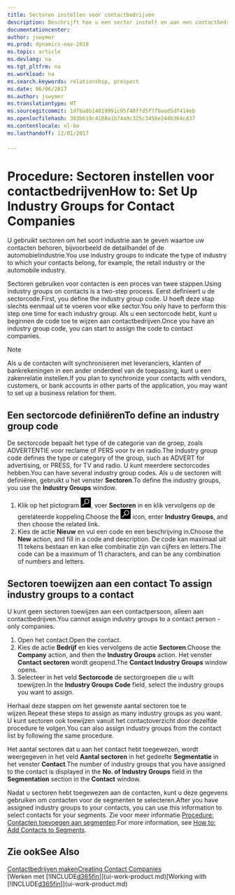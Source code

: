 ```yaml
---
title: Sectoren instellen voor contactbedrijven
description: Beschrijft hoe u een sector instelt en aan een contactbedrijf toewijst, bijvoorbeeld de detailhandel of de auto-industrie.
documentationcenter: 
author: jswymer
ms.prod: dynamics-nav-2018
ms.topic: article
ms.devlang: na
ms.tgt_pltfrm: na
ms.workload: na
ms.search.keywords: relationship, prospect
ms.date: 06/06/2017
ms.author: jswymer
ms.translationtype: HT
ms.sourcegitcommit: 1dfba8b14019991c95f40ffd5f7fbaed5df414eb
ms.openlocfilehash: 303b619c4188a1b74a9c325c3458e244b364cd37
ms.contentlocale: nl-be
ms.lasthandoff: 12/01/2017

---
```

# <a name="how-to-set-up-industry-groups-for-contact-companies"></a><span data-ttu-id="bf2c3-103">Procedure: Sectoren instellen voor contactbedrijven</span><span class="sxs-lookup"><span data-stu-id="bf2c3-103">How to: Set Up Industry Groups for Contact Companies</span></span>
<span data-ttu-id="bf2c3-104">U gebruikt sectoren om het soort industrie aan te geven waartoe uw contacten behoren, bijvoorbeeld de detailhandel of de automobielindustrie.</span><span class="sxs-lookup"><span data-stu-id="bf2c3-104">You use industry groups to indicate the type of industry to which your contacts belong, for example, the retail industry or the automobile industry.</span></span>

<span data-ttu-id="bf2c3-105">Sectoren gebruiken voor contacten is een proces van twee stappen.</span><span class="sxs-lookup"><span data-stu-id="bf2c3-105">Using industry groups on contacts is a two-step process.</span></span> <span data-ttu-id="bf2c3-106">Eerst definieert u de sectorcode.</span><span class="sxs-lookup"><span data-stu-id="bf2c3-106">First, you define the industry group code.</span></span> <span data-ttu-id="bf2c3-107">U hoeft deze stap slechts eenmaal uit te voeren voor elke sector.</span><span class="sxs-lookup"><span data-stu-id="bf2c3-107">You only have to perform this step one time for each industry group.</span></span> <span data-ttu-id="bf2c3-108">Als u een sectorcode hebt, kunt u beginnen de code toe te wijzen aan contactbedrijven.</span><span class="sxs-lookup"><span data-stu-id="bf2c3-108">Once you have an industry group code, you can start to assign the code to contact companies.</span></span>

> [!NOTE]  
>   <span data-ttu-id="bf2c3-109">Als u de contacten wilt synchroniseren met leveranciers, klanten of bankrekeningen in een ander onderdeel van de toepassing, kunt u een zakenrelatie instellen.</span><span class="sxs-lookup"><span data-stu-id="bf2c3-109">If you plan to synchronize your contacts with vendors, customers, or bank accounts in other parts of the application, you may want to set up a business relation for them.</span></span>

## <a name="to-define-an-industry-group-code"></a><span data-ttu-id="bf2c3-110">Een sectorcode definiëren</span><span class="sxs-lookup"><span data-stu-id="bf2c3-110">To define an industry group code</span></span>
<span data-ttu-id="bf2c3-111">De sectorcode bepaalt het type of de categorie van de groep, zoals ADVERTENTIE voor reclame of PERS voor tv en radio.</span><span class="sxs-lookup"><span data-stu-id="bf2c3-111">The industry group code defines the type or category of the group, such as ADVERT for advertising, or PRESS, for TV and radio.</span></span> <span data-ttu-id="bf2c3-112">U kunt meerdere sectorcodes hebben.</span><span class="sxs-lookup"><span data-stu-id="bf2c3-112">You can have several industry group codes.</span></span> <span data-ttu-id="bf2c3-113">Als u de sectoren wilt definiëren, gebruikt u het venster **Sectoren**.</span><span class="sxs-lookup"><span data-stu-id="bf2c3-113">To define the industry groups, you use the **Industry Groups** window.</span></span>

1. <span data-ttu-id="bf2c3-114">Klik op het pictogram ![Zoeken naar pagina of rapport](media/ui-search/search_small.png "pictogram Zoeken naar pagina of rapport"), voer **Sectoren** in en klik vervolgens op de gerelateerde koppeling.</span><span class="sxs-lookup"><span data-stu-id="bf2c3-114">Choose the ![Search for Page or Report](media/ui-search/search_small.png "Search for Page or Report icon") icon, enter **Industry Groups**, and then choose the related link.</span></span>
2. <span data-ttu-id="bf2c3-115">Kies de actie **Nieuw** en vul een code en een beschrijving in.</span><span class="sxs-lookup"><span data-stu-id="bf2c3-115">Choose the **New** action, and fill in a code and description.</span></span> <span data-ttu-id="bf2c3-116">De code kan maximaal uit 11 tekens bestaan en kan elke combinatie zijn van cijfers en letters.</span><span class="sxs-lookup"><span data-stu-id="bf2c3-116">The code can be a maximum of 11 characters, and can be any combination of numbers and letters.</span></span>

## <span data-ttu-id="bf2c3-117"><a name="AssignIndustryGroupContact">Sectoren toewijzen aan een contact</a></span><span class="sxs-lookup"><span data-stu-id="bf2c3-117"><a name="AssignIndustryGroupContact"></a> To assign industry groups to a contact</span></span>
<span data-ttu-id="bf2c3-118">U kunt geen sectoren toewijzen aan een contactpersoon, alleen aan contactbedrijven.</span><span class="sxs-lookup"><span data-stu-id="bf2c3-118">You cannot assign industry groups to a contact person - only companies.</span></span>

1. <span data-ttu-id="bf2c3-119">Open het contact.</span><span class="sxs-lookup"><span data-stu-id="bf2c3-119">Open the contact.</span></span>
2. <span data-ttu-id="bf2c3-120">Kies de actie **Bedrijf** en kies vervolgens de actie **Sectoren**.</span><span class="sxs-lookup"><span data-stu-id="bf2c3-120">Choose the **Company** action, and then the **Industry Groups** action.</span></span> <span data-ttu-id="bf2c3-121">Het venster **Contact sectoren** wordt geopend.</span><span class="sxs-lookup"><span data-stu-id="bf2c3-121">The **Contact Industry Groups** window opens.</span></span>
3. <span data-ttu-id="bf2c3-122">Selecteer in het veld **Sectorcode** de sectorgroepen die u wilt toewijzen.</span><span class="sxs-lookup"><span data-stu-id="bf2c3-122">In the **Industry Groups Code** field, select the industry groups you want to assign.</span></span>

<span data-ttu-id="bf2c3-123">Herhaal deze stappen om het gewenste aantal sectoren toe te wijzen.</span><span class="sxs-lookup"><span data-stu-id="bf2c3-123">Repeat these steps to assign as many industry groups as you want.</span></span> <span data-ttu-id="bf2c3-124">U kunt sectoren ook toewijzen vanuit het contactoverzicht door dezelfde procedure te volgen.</span><span class="sxs-lookup"><span data-stu-id="bf2c3-124">You can also assign industry groups from the contact list by following the same procedure.</span></span>

<span data-ttu-id="bf2c3-125">Het aantal sectoren dat u aan het contact hebt toegewezen, wordt weergegeven in het veld **Aantal sectoren** in het gedeelte **Segmentatie** in het venster **Contact**.</span><span class="sxs-lookup"><span data-stu-id="bf2c3-125">The number of industry groups that you have assigned to the contact is displayed in the **No. of Industry Groups** field in the **Segmentation** section in the **Contact** window.</span></span>

<span data-ttu-id="bf2c3-126">Nadat u sectoren hebt toegewezen aan de contacten, kunt u deze gegevens gebruiken om contacten voor de segmenten te selecteren.</span><span class="sxs-lookup"><span data-stu-id="bf2c3-126">After you have assigned industry groups to your contacts, you can use this information to select contacts for your segments.</span></span> <span data-ttu-id="bf2c3-127">Zie voor meer informatie [Procedure: Contacten toevoegen aan segmenten](marketing-add-contact-segment.md).</span><span class="sxs-lookup"><span data-stu-id="bf2c3-127">For more information, see [How to: Add Contacts to Segments](marketing-add-contact-segment.md).</span></span>

## <a name="see-also"></a><span data-ttu-id="bf2c3-128">Zie ook</span><span class="sxs-lookup"><span data-stu-id="bf2c3-128">See Also</span></span>
[<span data-ttu-id="bf2c3-129">Contactbedrijven maken</span><span class="sxs-lookup"><span data-stu-id="bf2c3-129">Creating Contact Companies</span></span>](marketing-create-contact-companies.md)  
<span data-ttu-id="bf2c3-130">[Werken met [!INCLUDE[d365fin](includes/d365fin_md.md)]](ui-work-product.md)</span><span class="sxs-lookup"><span data-stu-id="bf2c3-130">[Working with [!INCLUDE[d365fin](includes/d365fin_md.md)]](ui-work-product.md)</span></span>

